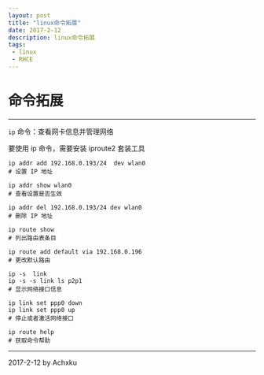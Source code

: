 ```yaml
---
layout: post
title: "linux命令拓展"
date: 2017-2-12 
description: linux命令拓展
tags: 
 - linux
 - RHCE 
---
```


# 命令拓展

----------

`ip` 命令：查看网卡信息并管理网络

要使用 ip 命令，需要安装 iproute2 套装工具

```
ip addr add 192.168.0.193/24  dev wlan0
# 设置 IP 地址

ip addr show wlan0
# 查看设置是否生效

ip addr del 192.168.0.193/24 dev wlan0
# 删除 IP 地址

ip route show 
# 列出路由表条目

ip route add default via 192.168.0.196
# 更改默认路由

ip -s  link 
ip -s -s link ls p2p1
# 显示网络接口信息

ip link set ppp0 down
ip link set ppp0 up
# 停止或者激活网络接口

ip route help
# 获取命令帮助

```


----------

2017-2-12 by Achxku













